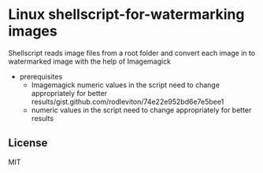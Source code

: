 # Linux shellscript-for-watermarking images

Shellscript reads image files from a root folder and convert each image in to watermarked image with the help of Imagemagick

- prerequisites
  - Imagemagick numeric values in the script need to change appropriately for better results/gist.github.com/rodleviton/74e22e952bd6e7e5bee1
  - numeric values in the script need to change appropriately for better results

License
----

MIT

